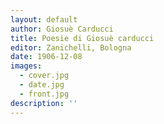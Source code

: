 ```yaml
---
layout: default
author: Giosuè Carducci
title: Poesie di Giosuè carducci
editor: Zanichelli, Bologna
date: 1906-12-08
images:
  - cover.jpg
  - date.jpg
  - front.jpg
description: ''
---
```

